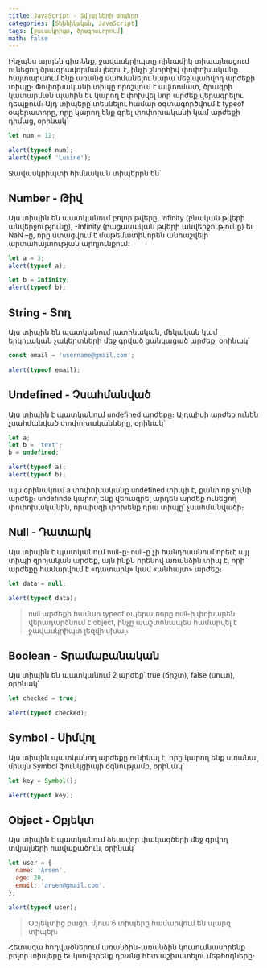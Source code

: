 ```yaml
---
title: JavaScript - Տվյալների տիպերը
categories: [Տեխնիկական, JavaScript]
tags: [ջաւասկրիպտ, ծրագրաւորում]
math: false
---
```


Ինչպես արդեն գիտենք, ջավասկրիպտը դինամիկ տիպայնացում ունեցող ծրագրավորման լեզու է, ինչի շնորհիվ փոփոխականը հայտարաում ենք առանց սահմանելու նարա մեջ պահվող արժեքի տիպը։ Փոփոխականի տիպը որոշվում է ավտոմատ, ծրագրի կատարման պահին եւ կարող է փոխվել նոր արժեք վերագրելու դեպքում։ Այդ տիպերը տեսնելու համար օգտագործվում է typeof օպերատորը, որը կարող ենք գրել փոփոխականի կամ արժեքի դիմաց, օրինակ՝

```js
let num = 12;

alert(typeof num);
alert(typeof 'Lusine');
```

Ջավասկրիպտի հիմնական տիպերրն են՝

## Number - Թիվ

Այս տիպին են պատկանում բոլոր թվերը, Infinity (բնական թվերի անվերջությունը), -Infinity (բացասական թվերի անվերջությունը) եւ NaN –ը, որը ստացվում է մաթեմատիկորեն անհաշվելի արտահայտության արդյունքում:

```js
let a = 3;
alert(typeof a);

let b = Infinity;
alert(typeof b);
```

## String - Տող

Այս տիպին են պատկանում լատինական, մեկական կամ երկուական չակերտների մեջ գրված ցանկացած արժեք, օրինակ՝

```js
const email = 'username@gmail.com';

alert(typeof email);
```

## Undefined - Չսահմանված

Այս տիպին է պատկանում undefined արժեքը։ Այդպիսի արժեք ունեն չսահմանված փոփոխականները, օրինակ՝

```js
let a;
let b = 'text';
b = undefined;

alert(typeof a);
alert(typeof b);
```

այս օրինակում a փոփոխականը undefined տիպի է, քանի որ չունի արժեք։ undefinde կարող ենք վերագրել արդեն արժեք ունեցող փոփոխականին, որպիսզի փոխենք դրա տիպը՝ չսահմանվածի։

## Null - Դատարկ

Այս տիպին է պատկանում null-ը։ null-ը չի հանդիսանում որեւէ այլ տիպի զրոյական արժեք, այն ինքն իրենով առանձին տիպ է, որի արժեքը համարվում է «դատարկ» կամ «անհայտ» արժեք։

```js
let data = null;

alert(typeof data);
```

> null արժեքի համար typeof օպերատորը null-ի փոխարեն վերադարձնում է object, ինչը պաշտոնապես համարվել է ջավասկրիպտ լեզվի սխալ։

## Boolean - Տրամաբանական

Այս տիպին են պատկանում 2 արժեք՝ true (ճիշտ), false (սուտ), օրինակ՝

```js
let checked = true;

alert(typeof checked);
```

## Symbol - Սիմվոլ

Այս տիպին պատկանող արժեքը ունիկալ է, որը կարող ենք ստանալ միայն Symbol ֆունկցիայի օգնությամբ, օրինակ՝

```js
let key = Symbol();

alert(typeof key);
```

## Object - Օբյեկտ

Այս տիպին է պատկանում ձեւավոր փակագծերի մեջ գրվող տվյալների հավաքածուն, օրինակ՝

```js
let user = {
  name: 'Arsen',
  age: 20,
  email: 'arsen@gmail.com',
};

alert(typeof user);
```

> Օբյեկտից բացի, մյուս 6 տիպերը համարվում են պարզ տիպեր։

Հետագա հոդվածներում առանձին-առանձին կուսումնասիրենք բոլոր տիպերը եւ կսովորենք դրանց հետ աշխատելու մեթհոդները։

